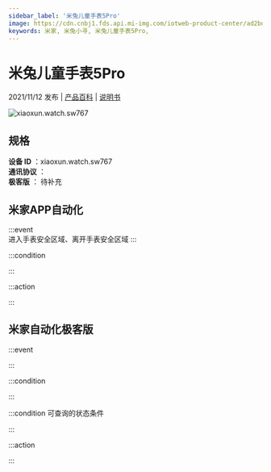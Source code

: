 ```yaml
---
sidebar_label: '米兔儿童手表5Pro'
image: https://cdn.cnbj1.fds.api.mi-img.com/iotweb-product-center/ad2bd72b3faca0050765e5fd123591c1_1623318132588.png?GalaxyAccessKeyId=AKVGLQWBOVIRQ3XLEW&Expires=9223372036854775807&Signature=jyAUp+Izt/c1RZ/dLtCwLQYOfmk=
keywords: 米家, 米兔小寻, 米兔儿童手表5Pro, 
---
```

# 米兔儿童手表5Pro

2021/11/12 发布 | [产品百科](https://home.mi.com/webapp/content/baike/product/index.html?model=xiaoxun.watch.sw767/) | [说明书](https://home.mi.com/views/introduction.html?model=xiaoxun.watch.sw767&region=cn)

![xiaoxun.watch.sw767](https://cdn.cnbj1.fds.api.mi-img.com/iotweb-product-center/ad2bd72b3faca0050765e5fd123591c1_1623318132588.png?GalaxyAccessKeyId=AKVGLQWBOVIRQ3XLEW&Expires=9223372036854775807&Signature=jyAUp+Izt/c1RZ/dLtCwLQYOfmk=)

## 规格  
> 
**设备 ID** ：xiaoxun.watch.sw767  
**通讯协议** ：  
**极客版**  ： 待补充 


## 米家APP自动化  

:::event  
进入手表安全区域、离开手表安全区域
:::

:::condition  

:::

:::action   

:::

## 米家自动化极客版  

:::event  

:::

:::condition  

:::

:::condition 可查询的状态条件  

:::

:::action  

:::

        
